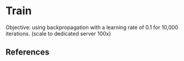 # Train 

Objective:
using backpropagation with a learning rate of 0.1 for 10,000 iterations. (scale to dedicated server 100x)


## References

